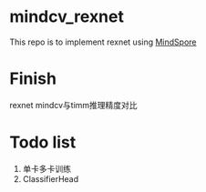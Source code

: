 # mindcv_rexnet
This repo is to implement rexnet using [MindSpore](https://www.mindspore.cn/)

# Finish
rexnet mindcv与timm推理精度对比

# Todo list
1. 单卡多卡训练
2. ClassifierHead